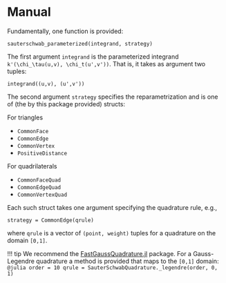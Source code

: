 
# Manual

Fundamentally, one function is provided:
```@julia
sauterschwab_parameterized(integrand, strategy)
```

The first argument `integrand` is the parameterized integrand ``k'(\chi_\tau(u,v), \chi_t(u',v'))``. 
That is, it takes as argument two tuples: 
```@julia
integrand((u,v), (u',v'))
```

The second argument `strategy` specifies the reparametrization and is one of (the by this package provided) structs:

For triangles
- `CommonFace`
- `CommonEdge`
- `CommonVertex`
- `PositiveDistance`


For quadrilaterals
- `CommonFaceQuad`
- `CommonEdgeQuad`
- `CommonVertexQuad`

Each such struct takes one argument specifying the quadrature rule, e.g.,
```@julia
strategy = CommonEdge(qrule)
```
where `qrule` is a vector of `(point, weight)` tuples for a quadrature on the domain ``[0,1]``.

!!! tip
    We recommend the [FastGaussQuadrature.jl](https://github.com/JuliaApproximation/FastGaussQuadrature.jl/tree/master) package.
    For a Gauss-Legendre quadrature a method is provided that maps to the ``[0,1]`` domain:
    ```@julia
    order = 10
    qrule = SauterSchwabQuadrature._legendre(order, 0, 1)
    ```